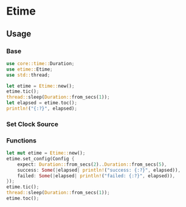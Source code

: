 # Etime

## Usage

### Base

```rust
use core::time::Duration;
use etime::Etime;
use std::thread;

let etime = Etime::new();
etime.tic();
thread::sleep(Duration::from_secs(1));
let elapsed = etime.toc();
println!("{:?}", elapsed);
```

### Set Clock Source

### Functions

```rust
let mut etime = Etime::new();
etime.set_config(Config {
    expect: Duration::from_secs(2)..Duration::from_secs(5),
    success: Some(|elapsed| println!("success: {:?}", elapsed)),
    failed: Some(|elapsed| println!("failed: {:?}", elapsed)),
});
etime.tic();
thread::sleep(Duration::from_secs(1));
etime.toc();
```